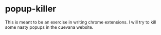 # popup-killer
This is meant to be an exercise in writing chrome extensions. I will try to kill some nasty popups in the cuevana website.
